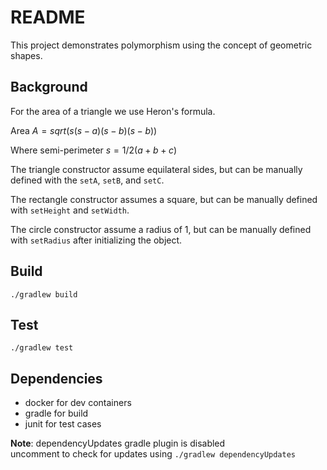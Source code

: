 # README
This project demonstrates polymorphism using the concept of geometric shapes.

## Background
For the area of a triangle we use Heron's formula.

Area $A = sqrt(s(s-a)(s-b)(s-b))$

Where semi-perimeter $s = 1/2(a+b+c)$

The triangle constructor assume equilateral sides, but can be manually defined with the `setA`, `setB`, and `setC`.

The rectangle constructor assumes a square, but can be manually defined with `setHeight` and `setWidth`.

The circle constructor assume a radius of 1, but can be manually defined with `setRadius` after initializing the object.

## Build
`./gradlew build`

## Test
`./gradlew test`

## Dependencies
- docker for dev containers
- gradle for build
- junit for test cases

**Note**: dependencyUpdates gradle plugin is disabled \
 uncomment to check for updates using `./gradlew dependencyUpdates`
